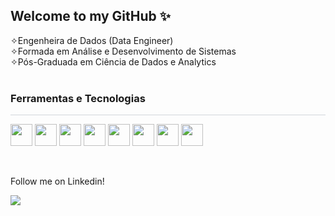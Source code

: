 ## Welcome to my GitHub ✨ <br>

<!--
**Leticiapp/Leticiapp** is a ✨ _special_ ✨ repository because its `README.md` (this file) appears on your GitHub profile.

Here are some ideas to get you started:

- 🔭 I’m currently working on ...
- 🌱 I’m currently learning ...
- 👯 I’m looking to collaborate on ...
- 🤔 I’m looking for help with ...
- 💬 Ask me about ...
- 📫 How to reach me: ...
- 😄 Pronouns: ...
- ⚡ Fun fact: ...
-->

✧Engenheira de Dados (Data Engineer) <br>
✧Formada em Análise e Desenvolvimento de Sistemas <br>
✧Pós-Graduada em Ciência de Dados e Analytics <br> <br>

### Ferramentas e Tecnologias
<hr style="height: 1px; border: none; background-color: #d1d5da; margin: 10px 0;">
<p>
  <img loading="lazy" src="https://cdn.jsdelivr.net/gh/devicons/devicon@latest/icons/python/python-original-wordmark.svg" width="35" height="35"/>
  <img loading="lazy" src="https://cdn.jsdelivr.net/gh/devicons/devicon@latest/icons/amazonwebservices/amazonwebservices-original-wordmark.svg" width="35" height="35"/>
  <img loading="lazy" src="https://cdn.jsdelivr.net/gh/devicons/devicon@latest/icons/googlecloud/googlecloud-plain.svg" width="35" height="35"/>
  <img loading="lazy" src="https://cdn.jsdelivr.net/gh/devicons/devicon@latest/icons/javascript/javascript-original.svg" width="35" height="35"/>
  <img loading="lazy" src="https://cdn.jsdelivr.net/gh/devicons/devicon@latest/icons/github/github-original.svg" width="35" height="35"/>      
  <img loading="lazy" src="https://cdn.jsdelivr.net/gh/devicons/devicon@latest/icons/numpy/numpy-original.svg" width="35" height="35"/>
  <img loading="lazy" src="https://cdn.jsdelivr.net/gh/devicons/devicon@latest/icons/postgresql/postgresql-original-wordmark.svg" width="35" height="35"/>     
  <img loading="lazy" src="https://cdn.jsdelivr.net/gh/devicons/devicon@latest/icons/vscode/vscode-original.svg" width="35" height="35"/>   
</p>
<br>

<p>Follow me on Linkedin!</p>
<div>
<a href="https://www.linkedin.com/in/leticia-paumer/" target="_blank"><img loading="lazy" src="https://img.shields.io/badge/-LinkedIn-%230077B5?style=for-the-badge&logo=linkedin&logoColor=white" target="_blank"></a>   
</div>



